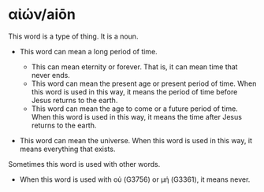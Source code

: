 # αἰών/aiōn 
This word is a type of thing. It is a noun. 

* This word can mean a long period of time. 
    * This can mean eternity or forever. That is, it can mean time that never ends.
    * This word can mean the present age or present period of time. When this word is used in this way, it means the period of time before Jesus returns to the earth. 
    * This word can mean the age to come or a future period of time. When this word is used in this way, it means the time after Jesus returns to the earth.

* This word can mean the universe. When this word is used in this way, it means everything that exists. 

Sometimes this word is used with other words.

* When this word is used with οὐ (G3756) or μή (G3361), it means never. 